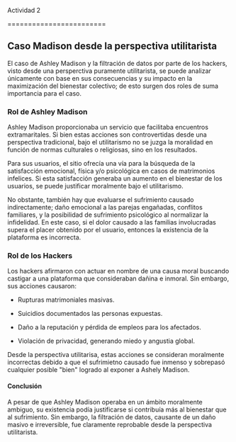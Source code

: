 Actividad 2
========================

## Caso Madison desde la perspectiva utilitarista

El caso de Ashley Madison y la filtración de datos por parte de los hackers, visto desde una persperctiva puramente utilitarista, se puede analizar únicamente con base en sus consecuencias y su impacto en la maximización del bienestar colectivo; de esto surgen dos roles de suma importancia para el caso.

### Rol de Ashley Madison

Ashley Madison proporcionaba un servicio que facilitaba encuentros extramaritales. Si bien estas acciones son controvertidas desde una perspectiva tradicional, bajo el utilitarismo no se juzga la moralidad en función de normas culturales o religiosas, sino en los resultados. 
Para sus usuarios, el sitio ofrecía una vía para la búsqueda de la satisfacción emocional, física y/o psicológica en casos de matrimonios infelices. Si esta satisfacción generaba un aumento en el bienestar de los usuarios, se puede justificar moralmente bajo el utilitarismo.
No obstante, también hay que evaluarse el sufrimiento causado indirectamente; daño emocional a las parejas engañadas, conflitos familiares, y la posibilidad de sufrimiento psicológico al normalizar la infidelidad. En este caso, si el dolor causado a las familias involucradas supera el placer obtenido por el usuario, entonces la existencia de la plataforma es incorrecta.

### Rol de los Hackers

Los hackers afirmaron con  actuar en nombre de una causa moral buscando castigar a una plataforma que consideraban dañina e inmoral. Sin embargo, sus acciones causaron: 

* Rupturas matrimoniales masivas.
* Suicidios documentados las personas expuestas.
* Daño a la reputación y pérdida de empleos para los afectados.
* Violación de privacidad, generando miedo y angustia global.

Desde la perspectiva utilitarisa, estas acciones se consideran moralmente incorrectas debido a que el sufrimietno causado fue inmenso y sobrepasó cualquier posible "bien" logrado al exponer a Ashely Madison.

#### Conclusión

A pesar de que Ashley Madison operaba en un ámbito moralmente ambiguo, su existencia podía justificarse si contribuía más al bienestar que al sufrimiento. Sin embargo, la filtración de datos, causante de un daño masivo e irreversible, fue claramente reprobable desde la perspectiva utilitarista.